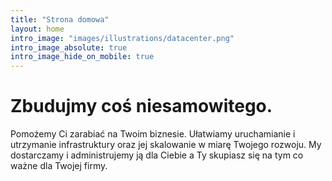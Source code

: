 ```yaml
---
title: "Strona domowa"
layout: home
intro_image: "images/illustrations/datacenter.png"
intro_image_absolute: true
intro_image_hide_on_mobile: true
---
```


# Zbudujmy coś niesamowitego.

Pomożemy Ci zarabiać na Twoim biznesie. Ułatwiamy uruchamianie i utrzymanie infrastruktury oraz jej skalowanie w miarę Twojego rozwoju. My dostarczamy i administrujemy ją dla Ciebie a Ty skupiasz się na tym co ważne dla Twojej firmy.
